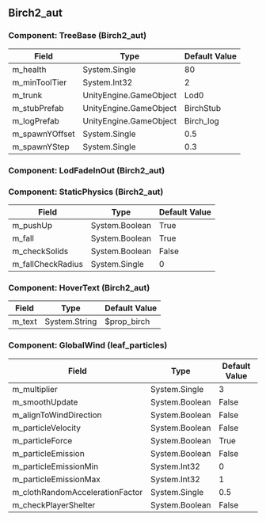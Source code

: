 ## Birch2_aut

### Component: TreeBase (Birch2_aut)

|Field|Type|Default Value|
|-----|----|-------------|
|m_health|System.Single|80|
|m_minToolTier|System.Int32|2|
|m_trunk|UnityEngine.GameObject|Lod0|
|m_stubPrefab|UnityEngine.GameObject|BirchStub|
|m_logPrefab|UnityEngine.GameObject|Birch_log|
|m_spawnYOffset|System.Single|0.5|
|m_spawnYStep|System.Single|0.3|

### Component: LodFadeInOut (Birch2_aut)

### Component: StaticPhysics (Birch2_aut)

|Field|Type|Default Value|
|-----|----|-------------|
|m_pushUp|System.Boolean|True|
|m_fall|System.Boolean|True|
|m_checkSolids|System.Boolean|False|
|m_fallCheckRadius|System.Single|0|

### Component: HoverText (Birch2_aut)

|Field|Type|Default Value|
|-----|----|-------------|
|m_text|System.String|$prop_birch|

### Component: GlobalWind (leaf_particles)

|Field|Type|Default Value|
|-----|----|-------------|
|m_multiplier|System.Single|3|
|m_smoothUpdate|System.Boolean|False|
|m_alignToWindDirection|System.Boolean|False|
|m_particleVelocity|System.Boolean|False|
|m_particleForce|System.Boolean|True|
|m_particleEmission|System.Boolean|False|
|m_particleEmissionMin|System.Int32|0|
|m_particleEmissionMax|System.Int32|1|
|m_clothRandomAccelerationFactor|System.Single|0.5|
|m_checkPlayerShelter|System.Boolean|False|

